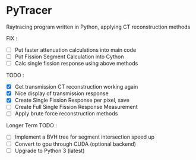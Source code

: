# PyTracer
Raytracing program written in Python, applying CT reconstruction methods

FIX :
- [ ] Put faster attenuation calculations into main code
- [ ] Put Fission Segment Calculation into Cython
- [ ] Calc single fission response using above methods

TODO :
- [x] Get transmission CT reconstruction working again
- [x] Nice display of transmission response
- [x] Create Single Fission Response per pixel, save
- [ ] Create Full Single Fission Response Measurement
- [ ] Apply brute force reconstruction methods

Longer Term TODO :
- [ ] Implement a BVH tree for segment intersection speed up
- [ ] Convert to gpu through CUDA (optional backend)
- [ ] Upgrade to Python 3 (latest)
